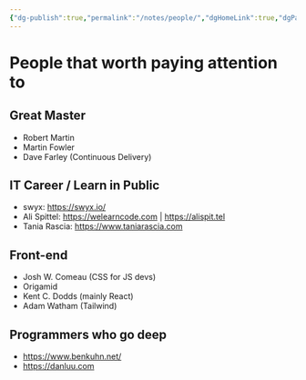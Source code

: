 ```yaml
---
{"dg-publish":true,"permalink":"/notes/people/","dgHomeLink":true,"dgPassFrontmatter":false,"dgShowBacklinks":true,"dgShowLocalGraph":false}
---
```


# People that worth paying attention to

## Great Master

- Robert Martin
- Martin Fowler
- Dave Farley (Continuous Delivery)


## IT Career / Learn in Public

- swyx: <https://swyx.io/>
- Ali Spittel: <https://welearncode.com> | <https://alispit.tel>
- Tania Rascia: <https://www.taniarascia.com>


## Front-end

- Josh W. Comeau (CSS for JS devs)
- Origamid
- Kent C. Dodds (mainly React)
- Adam Watham (Tailwind)


## Programmers who go deep

- https://www.benkuhn.net/
- https://danluu.com